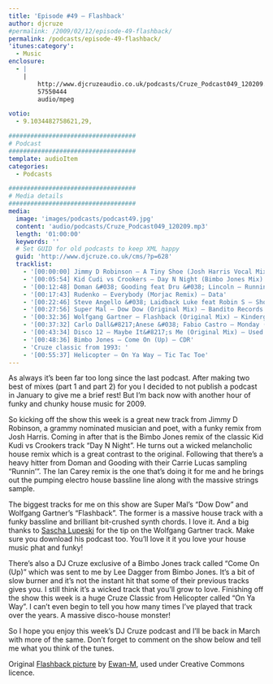 ```yaml
---
title: 'Episode #49 – Flashback'
author: djcruze
#permalink: /2009/02/12/episode-49-flashback/
permalink: /podcasts/episode-49-flashback/
'itunes:category':
  - Music
enclosure:
  - |
    |
        http://www.djcruzeaudio.co.uk/podcasts/Cruze_Podcast049_120209.mp3
        57550444
        audio/mpeg

votio:
  - 9.1034482758621,29,

###################################
# Podcast
###################################
template: audioItem
categories:
  - Podcasts

###################################
# Media details
###################################
media:
  image: 'images/podcasts/podcast49.jpg'
  content: 'audio/podcasts/Cruze_Podcast049_120209.mp3'
  length: '01:00:00'
  keywords: ''
  # Set GUID for old podcasts to keep XML happy
  guid: 'http://www.djcruze.co.uk/cms/?p=628'
  tracklist:
    - '[00:00:00] Jimmy D Robinson – A Tiny Shoe (Josh Harris Vocal Mix) – J Music Group'
    - '[00:05:54] Kid Cudi vs Crookers – Day N Night (Bimbo Jones Mix) – Fools Gold'
    - '[00:12:48] Doman &#038; Gooding feat Dru &#038; Lincoln – Runnin (Ian Carey Remix) – Positiva'
    - '[00:17:43] Rudenko – Everybody (Morjac Remix) – Data'
    - '[00:22:46] Steve Angello &#038; Laidback Luke feat Robin S – Show Me Love (AC Slater Vocal Mix) – Data'
    - '[00:27:56] Super Mal – Dow Dow (Original Mix) – Bandito Records'
    - '[00:32:36] Wolfgang Gartner – Flashback (Original Mix) – Kindergarten'
    - '[00:37:32] Carlo Dall&#8217;Anese &#038; Fabio Castro – Monday (Henry John Morgan Remix) – Oxyd'
    - '[00:43:34] Disco 12 – Maybe It&#8217;s Me (Original Mix) – Used And Abused'
    - '[00:48:36] Bimbo Jones – Come On (Up) – CDR'
    - 'Cruze classic from 1993: '
    - '[00:55:37] Helicopter – On Ya Way – Tic Tac Toe'
---
```


As always it&#8217;s been far too long since the last podcast. After making two best of mixes (part 1 and part 2) for you I decided to not publish a podcast in January to give me a brief rest! But I&#8217;m back now with another hour of funky and chunky house music for 2009.

So kicking off the show this week is a great new track from Jimmy D Robinson, a grammy nominated musician and poet, with a funky remix from Josh Harris. Coming in after that is the Bimbo Jones remix of the classic Kid Kudi vs Crookers track &#8220;Day N Night&#8221;. He turns out a wicked melancholic house remix which is a great contrast to the original. Following that there&#8217;s a heavy hitter from Doman and Gooding with their Carrie Lucas sampling &#8220;Runnin&#8217;&#8221;. The Ian Carey remix is the one that&#8217;s doing it for me and he brings out the pumping electro house bassline line along with the massive strings sample.

The biggest tracks for me on this show are Super Mal&#8217;s &#8220;Dow Dow&#8221; and Wolfgang Gartner&#8217;s &#8220;Flashback&#8221;. The former is a massive house track with a funky bassline and brilliant bit-crushed synth chords. I love it. And a big thanks to [Sascha Lupeski][2] for the tip on the Wolfgang Gartner track. Make sure you download his podcast too. You&#8217;ll love it it you love your house music phat and funky!

There&#8217;s also a DJ Cruze exclusive of a Bimbo Jones track called &#8220;Come On (Up)&#8221; which was sent to me by Lee Dagger from Bimbo Jones. It&#8217;s a bit of slow burner and it&#8217;s not the instant hit that some of their previous tracks gives you. I still think it&#8217;s a wicked track that you&#8217;ll grow to love. Finishing off the show this week is a huge Cruze Classic from Helicopter called &#8220;On Ya Way&#8221;. I can&#8217;t even begin to tell you how many times I&#8217;ve played that track over the years. A massive disco-house monster!

So I hope you enjoy this week&#8217;s DJ Cruze podcast and I&#8217;ll be back in March with more of the same. Don&#8217;t forget to comment on the show below and tell me what you think of the tunes.

Original [Flashback picture][5] by [Ewan-M][6], used under Creative Commons licence.

[1]: http://www.djcruze.co.uk/cms/wp-content/uploads/2009/02/podcast49.jpg
[2]: http://www.saschalupeski.com/
[3]: http://www.djcruze.co.uk/cms/wp-content/DownloadButton.gif
[4]: http://www.djcruzeaudio.co.uk/podcasts/Cruze_Podcast049_120209.mp3
[5]: http://www.flickr.com/photos/55935853@N00/2432815403/
[6]: http://www.flickr.com/photos/55935853@N00/
